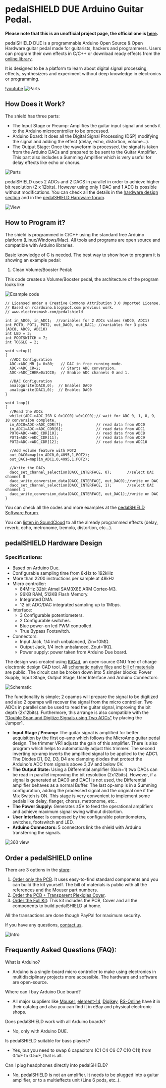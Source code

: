 # pedalSHIELD DUE Arduino Guitar Pedal.
**Please note that this is an unofficial project page, the official one is [here](http://www.electrosmash.com/pedalshield).**

pedalSHIELD DUE is a programmable Arduino Open Source & Open Hardware guitar pedal made for guitarists, hackers and programmers. Users can program their own effects in C/C++ or download ready effects from the [online library](http://www.electrosmash.com/forum/software-pedalshield).

It is designed to be a platform to learn about digital signal processing, effects, synthesizers and experiment without deep knowledge in electronics or programming.

[!youtube](COPaqJBekBQ)
![Parts](https://aknuds1.github.io/electrosmash-pedalshield/images/pedalSHIELD-parts-small.jpg)

## How Does it Work?

The shield has three parts:

* The Input Stage or Preamp: Amplifies the guitar input signal and sends it to the Arduino microcontroller to be processed.
* Arduino Board: It does all the Digital Signal Processing (DSP) modifying the signal and adding the effect (delay, echo, distortion, volume...).
* The Output Stage: Once the waveform is processed, the signal is taken from the Arduino DACs and prepared to be sent to the Guitar Amplifier.
This part also includes a Summing Amplifier which is very useful for delay effects like echo or chorus.

![Parts](https://aknuds1.github.io/electrosmash-pedalshield/images/pedalshield-arduino-guitar-pedal-diagram.jpg)

pedalSHIELD uses 2 ADCs and 2 DACS in parallel in order to achieve higher bit resolution (2 x 12bits). However using only 1 DAC and 1 ADC is possible without modifications. You can check all the details in the [hardware design section](http://www.electrosmash.com/pedalshield#hw) and in the [pedalSHIELD Hardware forum](http://www.electrosmash.com/forum/hardware-pedalshield).

![View](https://aknuds1.github.io/electrosmash-pedalshield/images/pedalSHIELD-PCB-360-view-small.jpg)

## How to Program it?

The shield is programmed in C/C++ using the standard free Arduino platform (Linux/Windows/Mac). All tools and programs are open source and compatible with Arduino libraries.

Basic knowledge of C is needed. The best way to show how to program it is showing an example pedal:

1. Clean Volume/Booster Pedal:

  This code creates a Volume/Booster pedal, the architecture of the program looks like

![Example code](https://aknuds1.github.io/electrosmash-pedalshield/images/example-code.jpg)

    // Licensed under a Creative Commons Attribution 3.0 Unported License.
    // Based on rcarduino.blogspot.com previous work.
    // www.electrosmash.com/pedalshield

    int in_ADC0, in_ADC1;  //variables for 2 ADCs values (ADC0, ADC1)
    int POT0, POT1, POT2, out_DAC0, out_DAC1; //variables for 3 pots (ADC8, ADC9, ADC10)
    int LED = 3;
    int FOOTSWITCH = 7;
    int TOGGLE = 2;

    void setup()
    {
      //ADC Configuration
      ADC->ADC_MR |= 0x80;   // DAC in free running mode.
      ADC->ADC_CR=2;         // Starts ADC conversion.
      ADC->ADC_CHER=0x1CC0;  // Enable ADC channels 0 and 1.  

      //DAC Configuration
      analogWrite(DAC0,0);  // Enables DAC0
      analogWrite(DAC1,0);  // Enables DAC0
    }

    void loop()
    {
      //Read the ADCs
      while((ADC->ADC_ISR & 0x1CC0)!=0x1CC0);// wait for ADC 0, 1, 8, 9, 10 conversion complete.
      in_ADC0=ADC->ADC_CDR[7];               // read data from ADC0
      in_ADC1=ADC->ADC_CDR[6];               // read data from ADC1  
      POT0=ADC->ADC_CDR[10];                 // read data from ADC8        
      POT1=ADC->ADC_CDR[11];                 // read data from ADC9   
      POT2=ADC->ADC_CDR[12];                 // read data from ADC10

      //Add volume feature with POT2
      out_DAC0=map(in_ADC0,0,4095,1,POT2);
      out_DAC1=map(in_ADC1,0,4095,1,POT2);

      //Write the DACs
      dacc_set_channel_selection(DACC_INTERFACE, 0);       //select DAC channel 0
      dacc_write_conversion_data(DACC_INTERFACE, out_DAC0);//write on DAC
      dacc_set_channel_selection(DACC_INTERFACE, 1);       //select DAC channel 1
      dacc_write_conversion_data(DACC_INTERFACE, out_DAC1);//write on DAC
    }

You can check all the codes and more examples at the [pedalSHIELD Software Forum](http://www.electrosmash.com/forum/software-pedalshield).

You can [listen in SoundCloud](https://soundcloud.com/electro-smash) to all the already programmed effects (delay, reverb, echo, metronome, tremolo, distortion, etc...).

## pedalSHIELD Hardware Design

### Specifications:

* Based on Arduino Due.
* Configurable sampling time from 8kHz to 192kHz
* More than 2200 instructions per sample at 48kHz
* Micro controller:
  * 84MHz 32bit Atmel SAM3X8E ARM Cortex-M3.
  * 96KB RAM, 512KB Flash Memory.
  * Integrated DMA.
  * 12 bit ADC/DAC integrated sampling up to 1Mbps.
* Interface:
  * 3 Configurable potentiometers.
  * 2 Configurable switches.
  * Blue power-on led PWM controlled.
  * True Bypass Footswitch.
* Connectors:
  * Input Jack, 1/4 inch unbalanced, Zin=10MΩ.
  * Output Jack, 1/4 inch unbalanced, Zout=1KΩ.
  * Power supply: power taken from Arduino Due board.

The design was created using [KiCad](http://www.kicad-pcb.org/), an open-source GNU free of charge electronic design CAD tool. All [schematic native files](http://www.electrosmash.com/forum/hardware-pedalshield/18-kicad-schematics-pedalshield) and [bill of materials](http://www.electrosmash.com/forum/hardware-pedalshield/17-pedalshield-bill-of-materials-and-alternatives) are public. The circuit can be broken down into 5 simpler blocks: Power Supply, Input Stage, Output Stage, User Interface and Arduino Connectors:

![Schematic](https://aknuds1.github.io/electrosmash-pedalshield/images/pedalshield-schematic-small.png)

The functionality is simple; 2 opamps will prepare the signal to be digitized and also 2 opamps will recover the signal from
the micro controller. Two ADCs in parallel can be used to read the guitar signal, improving the bit depth (2x12bits). Furthermore, this arrange is also compatible with the ["Double Span and Digitize Signals using Two ADCs"](http://www.electrosmash.com/forum/hardware-pedalshield/22-double-span-and-digitize-signals-using-two-adcs) by placing the Jumper1.

* **Input Stage / Preamp:** The guitar signal is amplified for better acquisition by the first op-amp which follows the MicroAmp guitar pedal design. The trimmer VR1 adjusts the gain of this amplifier. There is also program which helps to automatically adjust this trimmer. The second inverting op-amp inverts the amplified signal to be applied to the ADC1. The Diodes D1, D2, D3, D4 are clamping diodes that protect the Arduino's ADC from signals above 3,3V and below 0V.
* **The Output State:** Using a Differential amplifier (Gain=1) two DACs can be read in parallel improving the bit resolution (2x12bits). However, if a signal is generated at DAC0 and DAC1 is not used, the Differential amplifier behaves as a normal Buffer. The last op-amp is in a Summing configuration, adding the processed signal and the original one if the Mix Switch is ON. This stage is very convenient to implement some pedals like delay, flanger, chorus, metronome, etc..
* **The Power Supply:** Generates ±5V to feed the operational amplifiers and achieve maximum signal swing without distortion.
* **User Interface:** Is composed by the configurable potentiometers, switches, footswitch and LED.
* **Arduino Connectors:** 5 connectors link the shield with Arduino transferring the signals.

![360 view](https://aknuds1.github.io/electrosmash-pedalshield/images/pedalSHIELD-360-view-small.jpg)

## Order a pedalSHIELD online

There are 3 options in the [store](http://store.electrosmash.com/index.php?route=product/category&path=33):

1. [Order only the PCB](http://store.electrosmash.com/index.php?route=product/product&product_id=50). It uses easy-to-find standard components and you can build the kit yourself. The bill of materials is public with all the references and the Mouser part numbers.
2. [Order the PCB + Transparent Plexiglas Cover](http://store.electrosmash.com/index.php?route=product/product&product_id=51).
3. [Order the Full Kit](http://store.electrosmash.com/index.php?route=product/product&product_id=31): This kit includes the PCB, Cover and all the components to build pedalSHIELD at home.

All the transactions are done though PayPal for maximum security.

If you have any questions, [contact us](http://www.electrosmash.com/contact).

![Intro](https://aknuds1.github.io/electrosmash-pedalshield/images/pedalSHIELD-intro.jpg)

## Frequently Asked Questions (FAQ):

What is Arduino?

* Arduino is a single-board micro controller to make using electronics in multidisciplinary projects more accessible. The hardware and software are open-source.

Where can I buy Arduino Due board?

* All major suppliers like [Mouser](http://es.mouser.com/ProductDetail/Arduino/A000062/?qs=sGAEpiMZZMs5EsmM6MQhfSBmF%252bOwLqsr), [element-14](http://www.element14.com/community/search.jspa?q=arduino+due), [Digikey](http://www.digikey.com/product-search/en?vendor=0&keywords=arduino+due), [RS-Online](http://uk.rs-online.com/web/p/processor-microcontroller-development-kits/7697412/?searchTerm=arduino+due&relevancy-data=636F3D3126696E3D4931384E44656661756C74266C753D656E266D6D3D6D61746368616C6C7061727469616C26706D3D5E5C442B5C735C442B2426706F3D3926736E3D592673743D4B4559574F52445F4D554C54495F414C504841267573743D61726475696E6F206475652673633D592677633D4E4F4E4526) have it in their catalog and also you can find it in eBay and physical electronic shops.

Does pedalSHIELD work with all Arduino boards?

* No, only with Arduino DUE.

Is pedalSHIELD suitable for bass players?

* Yes, but you need to swap 6 capacitors (C1 C4 C6 C7 C10 C11) from 0.1uF to 0.5uF, that is all.

Can I plug headphones directly into pedalSHIELD?

* No, pedalSHIELD is not an amplifier. It needs to be plugged into a guitar amplifier, or to a multieffects unit (Line 6 pods, etc..).
